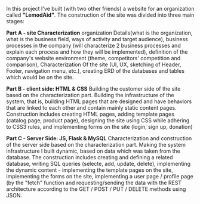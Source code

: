  
In this project I've built (with two other friends) a website for an organization called **"LemodAid"**. The construction of the site was divided into three main stages:

**Part A - site Characterization**
organization Details(what is the organization, what is the business field, ways of activity and target audience), business processes in the company (will characterize 2 business processes and explain each process and how they will be implemented), definition of the company's website environment (theme, competitors' competition and comparison), Characterization Of the site (UI, UX, sketching of Header, Footer, navigation menu, etc.), creating ERD of the databases and tables which would be on the site.

**Part B - client side: HTML & CSS**
Building the customer side of the site based on the characterization part. Building the infrastructure of the system, that is, building HTML pages that are designed and have behaviors that are linked to each other and contain mainly static content pages. Construction includes creating HTML pages, adding template pages (catalog page, product page), designing the site using CSS while adhering to CSS3 rules, and implementing forms on the site (login, sign up, donation)

**Part C - Server Side: JS, Flask & MySQL** 
Characterization and construction of the server side based on the characterization part. Making the system infrastructure I built dynamic, based on data which was taken from the database. The construction includes creating and defining a related database, writing SQL queries (selecte, add, update, delete), implementing the dynamic content - implementing the template pages on the site, implementing the forms on the site, implementing a user page / profile page (by the "fetch" function and requesting/sending the data with the REST architecture according to the GET / POST / PUT / DELETE methods using JSON.
 
